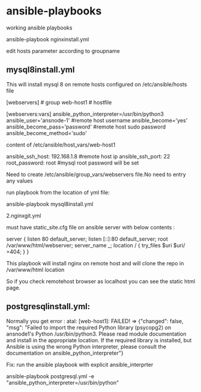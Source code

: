 # ansible-playbooks
working ansible playbooks


ansible-playbook nginxinstall.yml

edit hosts parameter according to groupname

mysql8install.yml
---------------------

This will install mysql 8 on remote hosts configured on /etc/ansible/hosts file


[webservers] # group
web-host1 # hostfile

[webservers:vars]
ansible_python_interpreter=/usr/bin/python3
ansible_user='ansnode-1'  #remote host username
ansible_become='yes' 
ansible_become_pass='password' #remote host sudo password 
ansible_become_method='sudo'

content of /etc/ansible/host_vars/web-host1 

ansible_ssh_host: 192.168.1.8 #remote host ip 
ansible_ssh_port: 22
root_password: root #mysql root password will be set 

Need to create  /etc/ansible/group_vars/webservers file.No need to entry any values

run playbook from the location of yml file:

ansible-playbook mysql8install.yml

2.nginxgit.yml

must have static_site.cfg file on ansible server with below contents :

server {
        listen 80 default_server;
        listen [::]:80 default_server;
        root /var/www/html/webserver;
        server_name _;
        location / {
                try_files $uri $uri/ =404;
        }
}

This playbook will install nginx on remote host and will clone the repo in /var/www/html location

So if you check remotehost browser as localhost you can see the static html page.


postgresqlinstall.yml:
----------------------
Normally you get error : atal: [web-host1]: FAILED! => {"changed": false, "msg": "Failed to import the required Python library (psycopg2) on ansnode1's Python /usr/bin/python3. Please read module documentation and install in the appropriate location. If the required library is installed, but Ansible is using the wrong Python interpreter, please consult the documentation on ansible_python_interpreter"}



Fix: run the ansible playbook with explicit ansible_interprter 

ansible-playbook postgresql.yml -e "ansible_python_interpreter=/usr/bin/python"


